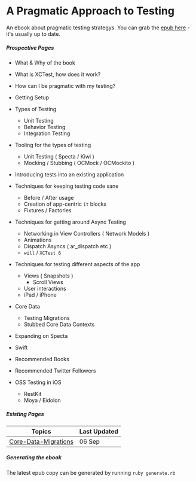 A Pragmatic Approach to Testing
===============

An ebook about pragmatic testing strategys. You can grab the [epub here](https://github.com/orta/pragmatic-testing/blob/master/pragmatic_testing.epub?raw=true) - it's usually up to date.

##### Prospective Pages

* What & Why of the book
* What is XCTest, how does it work?
* How can I be pragmatic with my testing?

* Getting Setup
* Types of Testing
  * Unit Testing
  * Behavior Testing
  * Integration Testing

* Tooling for the types of testing
  * Unit Testing ( Specta / Kiwi )
  * Mocking / Stubbing ( OCMock / OCMockito )

* Introducing tests into an existing application

* Techniques for keeping testing code sane
  * Before / After usage
  * Creation of app-centric `it` blocks
  * Fixtures / Factories

* Techniques for getting around Async Testing
  * Networking in View Controllers ( Network Models )
  * Animations
  * Dispatch Asyncs ( ar_dispatch etc )
  * `will` / `XCTest 6`

* Techniques for testing different aspects of the app
  * Views ( Snapshots )
    * Scroll Views
  * User interactions
  * iPad / iPhone

* Core Data
  * Testing Migrations
  * Stubbed Core Data Contexts

* Expanding on Specta
* Swift
* Recommended Books
* Recommended Twitter Followers
* OSS Testing in iOS
  * RestKit
  * Moya / Eidolon

##### Existing Pages

| Topics | Last Updated |
| -------|--------------|
|[Core-Data-Migrations](Core-Data-Migrations.md)|06 Sep|

##### Generating the ebook

The latest epub copy can be generated by running `ruby generate.rb`
